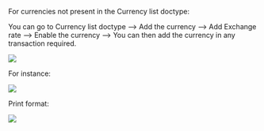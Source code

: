 For currencies not present in the Currency list doctype:

You can go to Currency list doctype --> Add the currency --> Add Exchange rate --> Enable the currency --> You can then add the currency in any transaction required.

![](https://docs.erpnext.com/files/kue13XQ.png)

For instance:

![](https://docs.erpnext.com/files/NrkXiGJ.png)

Print format:

![](https://docs.erpnext.com/files/QKgg11w.png)